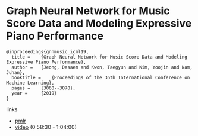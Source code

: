 # Graph Neural Network for Music Score Data and Modeling Expressive Piano Performance

```
@inproceedings{gnnmusic_icml19,
  title = 	 {Graph Neural Network for Music Score Data and Modeling Expressive Piano Performance},
  author = 	 {Jeong, Dasaem and Kwon, Taegyun and Kim, Yoojin and Nam, Juhan},
  booktitle = 	 {Proceedings of the 36th International Conference on Machine Learning},
  pages = 	 {3060--3070},
  year = 	 {2019}
}
```

links
- [pmlr](http://proceedings.mlr.press/v97/jeong19a.html)
- [video](https://slideslive.com/38917395/applications?t=4244) (0:58:30 - 1:04:00)
